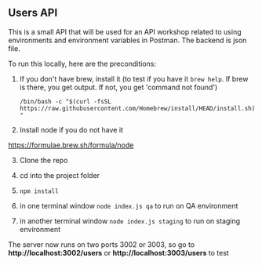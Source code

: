 ## Users API

This is a small API that will be used for an API workshop related to using environments and environment variables in Postman. The backend is json file. 

To run this locally, here are the preconditions:

 1. If you don't have brew, install it (to test if you have it `brew help`. If brew is there, you get output. If not, you get 'command not found')

    ``/bin/bash -c "$(curl -fsSL https://raw.githubusercontent.com/Homebrew/install/HEAD/install.sh)"``

2. Install node if you do not have it

https://formulae.brew.sh/formula/node


3. Clone the repo

4. cd into the project folder

5. ``npm install``

6. in one terminal window ``node index.js qa`` to run on QA environment
7. in another terminal window ``node index.js staging`` to run on staging environment

The server now runs on two ports 3002 or 3003, so go to **http://localhost:3002/users** or **http://localhost:3003/users** to test
